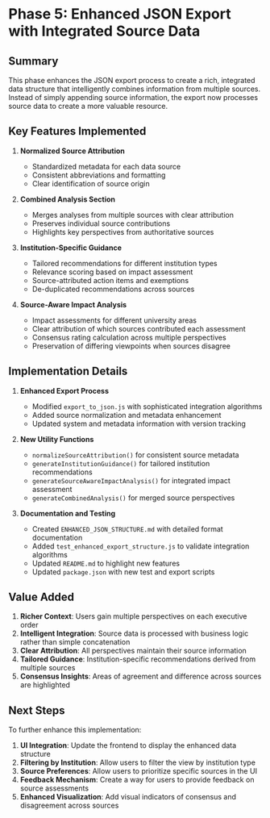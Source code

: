 # Phase 5: Enhanced JSON Export with Integrated Source Data

## Summary

This phase enhances the JSON export process to create a rich, integrated data structure that intelligently combines information from multiple sources. Instead of simply appending source information, the export now processes source data to create a more valuable resource.

## Key Features Implemented

1. **Normalized Source Attribution**
   - Standardized metadata for each data source
   - Consistent abbreviations and formatting
   - Clear identification of source origin

2. **Combined Analysis Section**
   - Merges analyses from multiple sources with clear attribution
   - Preserves individual source contributions
   - Highlights key perspectives from authoritative sources

3. **Institution-Specific Guidance**
   - Tailored recommendations for different institution types
   - Relevance scoring based on impact assessment
   - Source-attributed action items and exemptions
   - De-duplicated recommendations across sources

4. **Source-Aware Impact Analysis**
   - Impact assessments for different university areas
   - Clear attribution of which sources contributed each assessment
   - Consensus rating calculation across multiple perspectives
   - Preservation of differing viewpoints when sources disagree

## Implementation Details

1. **Enhanced Export Process**
   - Modified `export_to_json.js` with sophisticated integration algorithms
   - Added source normalization and metadata enhancement
   - Updated system and metadata information with version tracking

2. **New Utility Functions**
   - `normalizeSourceAttribution()` for consistent source metadata
   - `generateInstitutionGuidance()` for tailored institution recommendations
   - `generateSourceAwareImpactAnalysis()` for integrated impact assessment
   - `generateCombinedAnalysis()` for merged source perspectives

3. **Documentation and Testing**
   - Created `ENHANCED_JSON_STRUCTURE.md` with detailed format documentation
   - Added `test_enhanced_export_structure.js` to validate integration algorithms
   - Updated `README.md` to highlight new features
   - Updated `package.json` with new test and export scripts

## Value Added

1. **Richer Context**: Users gain multiple perspectives on each executive order
2. **Intelligent Integration**: Source data is processed with business logic rather than simple concatenation
3. **Clear Attribution**: All perspectives maintain their source information
4. **Tailored Guidance**: Institution-specific recommendations derived from multiple sources
5. **Consensus Insights**: Areas of agreement and difference across sources are highlighted

## Next Steps

To further enhance this implementation:

1. **UI Integration**: Update the frontend to display the enhanced data structure
2. **Filtering by Institution**: Allow users to filter the view by institution type
3. **Source Preferences**: Allow users to prioritize specific sources in the UI
4. **Feedback Mechanism**: Create a way for users to provide feedback on source assessments
5. **Enhanced Visualization**: Add visual indicators of consensus and disagreement across sources